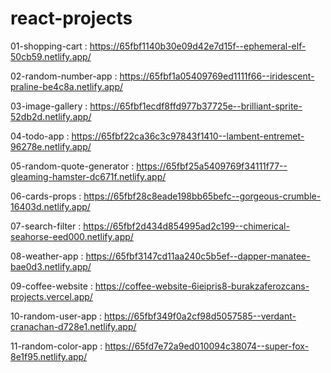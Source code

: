 # react-projects

01-shopping-cart : https://65fbf1140b30e09d42e7d15f--ephemeral-elf-50cb59.netlify.app/

02-random-number-app : https://65fbf1a05409769ed1111f66--iridescent-praline-be4c8a.netlify.app/

03-image-gallery : https://65fbf1ecdf8ffd977b37725e--brilliant-sprite-52db2d.netlify.app/

04-todo-app : https://65fbf22ca36c3c97843f1410--lambent-entremet-96278e.netlify.app/

05-random-quote-generator : https://65fbf25a5409769f34111f77--gleaming-hamster-dc671f.netlify.app/

06-cards-props : https://65fbf28c8eade198bb65befc--gorgeous-crumble-16403d.netlify.app/

07-search-filter : https://65fbf2d434d854995ad2c199--chimerical-seahorse-eed000.netlify.app/

08-weather-app : https://65fbf3147cd11aa240c5b5ef--dapper-manatee-bae0d3.netlify.app/

09-coffee-website : https://coffee-website-6ieipris8-burakzaferozcans-projects.vercel.app/

10-random-user-app : https://65fbf349f0a2cf98d5057585--verdant-cranachan-d728e1.netlify.app/

11-random-color-app : https://65fd7e72a9ed010094c38074--super-fox-8e1f95.netlify.app/

